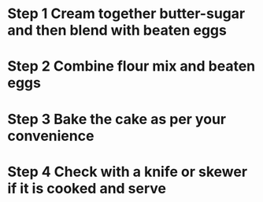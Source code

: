 # Step 1 Cream together butter-sugar and then blend with beaten eggs
# Step 2 Combine flour mix and beaten eggs
# Step 3 Bake the cake as per your convenience
# Step 4 Check with a knife or skewer if it is cooked and serve
